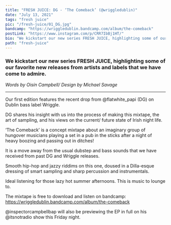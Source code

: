 ```yaml
---
title: "FRESH JUICE: DG - ‘The Comeback’ (@wriggledublin)"
date: "July 13, 2021"
tags: "fresh juice"
pic: "/fresh-juice/01_DG.jpg"
bandcamp: "https://wriggledublin.bandcamp.com/album/the-comeback"
postLink: "https://www.instagram.com/p/CRR7IbBj1HT/"
bio: "We kickstart our new series FRESH JUICE, highlighting some of our favorite new releases..."
path: "fresh-juice"
---
```


### We kickstart our new series FRESH JUICE, highlighting some of our favorite new releases from artists and labels that we have come to admire.

<p class="smallText"><i>Words by Oisín Campbell/ Design by Michael Savage</i></p>

<hr/>

Our first edition features the recent drop from @flatwhite_papi (DG) on Dublin bass label Wriggle.

DG shares his insight with us into the process of making this mixtape, the art of sampling, and his views on the current/ future state of Irish night life.

‘The Comeback’ is a concept mixtape about an imaginary group of hungover musicians playing a set in a pub in the sticks after a night of heavy boozing and passing out in ditches!

It is a move away from the usual dubstep and bass sounds that we have received from past DG and Wriggle releases.

Smooth hip-hop and jazzy riddims on this one, doused in a Dilla-esque dressing of smart sampling and sharp percussion and instrumentals.

Ideal listening for those lazy hot summer afternoons. This is music to lounge to.

The mixtape is free to download and listen on bandcamp: https://wriggledublin.bandcamp.com/album/the-comeback

@inspectorcampbellbap will also be previewing the EP in full on his @itsnotradio show this Friday night.
